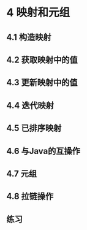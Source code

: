 # 4 映射和元组
## 4.1 构造映射
## 4.2 获取映射中的值
## 4.3 更新映射中的值
## 4.4 迭代映射
## 4.5 已排序映射
## 4.6 与Java的互操作
## 4.7 元组
## 4.8 拉链操作
## 练习